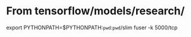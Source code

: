 # From tensorflow/models/research/
export PYTHONPATH=$PYTHONPATH:`pwd`:`pwd`/slim
fuser -k 5000/tcp
